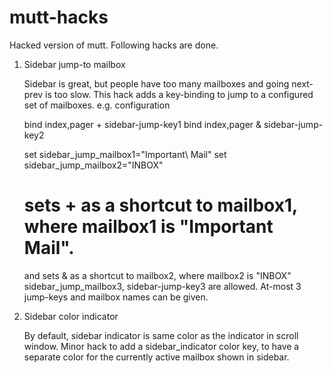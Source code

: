 # mutt-hacks
Hacked version of mutt. Following hacks are done.

1)	Sidebar jump-to mailbox

	Sidebar is great, but people have too many mailboxes and going next-prev
	is too slow. This hack adds a key-binding to jump to a configured set of 
	mailboxes. e.g. configuration

	bind index,pager + sidebar-jump-key1
	bind index,pager & sidebar-jump-key2

	set sidebar_jump_mailbox1="Important\ Mail"
	set sidebar_jump_mailbox2="INBOX"

	# sets + as a shortcut to mailbox1, where mailbox1 is "Important Mail".
	  and sets & as a shortcut to mailbox2, where mailbox2 is "INBOX"
	  sidebar_jump_mailbox3, sidebar-jump-key3 are allowed.
	  At-most 3 jump-keys and mailbox names can be given.

2)	Sidebar color indicator

	By default, sidebar indicator is same color as the indicator in scroll window.
	Minor hack to add a sidebar_indicator color key, to have a separate color
	for the currently active mailbox shown in sidebar.


